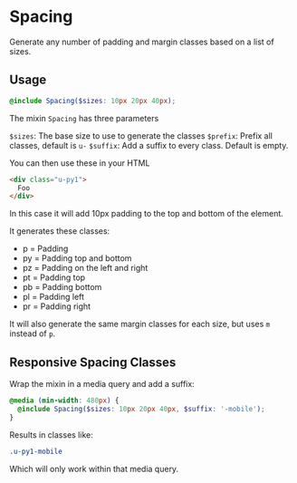 # Spacing

Generate any number of padding and margin classes based on a list of sizes.

## Usage

```scss
@include Spacing($sizes: 10px 20px 40px);
```

The mixin `Spacing` has three parameters

`$sizes`: The base size to use to generate the classes
`$prefix`: Prefix all classes, default is `u-`
`$suffix`: Add a suffix to every class. Default is empty.

You can then use these in your HTML

```html
<div class="u-py1">
  Foo
</div>
```

In this case it will add 10px padding to the top and bottom of the element.

It generates these classes:

* p = Padding
* py = Padding top and bottom
* pz = Padding on the left and right
* pt = Padding top
* pb = Padding bottom
* pl = Padding left
* pr = Padding right

It will also generate the same margin classes for each size, but uses `m` instead of `p`.

## Responsive Spacing Classes

Wrap the mixin in a media query and add a suffix:

```scss
@media (min-width: 480px) {
  @include Spacing($sizes: 10px 20px 40px, $suffix: '-mobile');
}
```

Results in classes like:

```scss
.u-py1-mobile
```

Which will only work within that media query.
